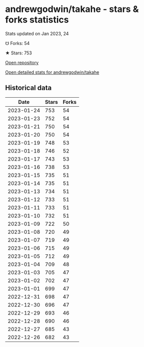 # andrewgodwin/takahe - stars & forks statistics

Stats updated on Jan 2023, 24

☋ Forks: 54

★ Stars: 753

[Open repository](https://github.com/andrewgodwin/takahe)

[Open detailed stats for andrewgodwin/takahe](https://reviewgithub.com/rep/andrewgodwin/takahe)

## Historical data
| Date | Stars | Forks |
|------|-------|-------|
| 2023-01-24 | 753 | 54 | 
| 2023-01-23 | 752 | 54 | 
| 2023-01-21 | 750 | 54 | 
| 2023-01-20 | 750 | 54 | 
| 2023-01-19 | 748 | 53 | 
| 2023-01-18 | 746 | 52 | 
| 2023-01-17 | 743 | 53 | 
| 2023-01-16 | 738 | 53 | 
| 2023-01-15 | 735 | 51 | 
| 2023-01-14 | 735 | 51 | 
| 2023-01-13 | 734 | 51 | 
| 2023-01-12 | 733 | 51 | 
| 2023-01-11 | 733 | 51 | 
| 2023-01-10 | 732 | 51 | 
| 2023-01-09 | 722 | 50 | 
| 2023-01-08 | 720 | 49 | 
| 2023-01-07 | 719 | 49 | 
| 2023-01-06 | 715 | 49 | 
| 2023-01-05 | 712 | 49 | 
| 2023-01-04 | 709 | 48 | 
| 2023-01-03 | 705 | 47 | 
| 2023-01-02 | 702 | 47 | 
| 2023-01-01 | 699 | 47 | 
| 2022-12-31 | 698 | 47 | 
| 2022-12-30 | 696 | 47 | 
| 2022-12-29 | 693 | 46 | 
| 2022-12-28 | 690 | 46 | 
| 2022-12-27 | 685 | 43 | 
| 2022-12-26 | 682 | 43 | 

